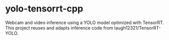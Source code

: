 # yolo-tensorrt-cpp
Webcam and video inference using a YOLO model optimized with TensorRT. This project reuses and adapts inference code from laugh12321/TensorRT-YOLO.

